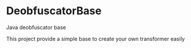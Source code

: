 # DeobfuscatorBase
Java deobfuscator base

This project provide a simple base to create your own transformer easily
